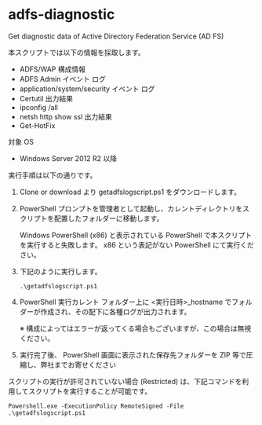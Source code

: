 # adfs-diagnostic
Get diagnostic data of Active Directory Federation Service (AD FS)

本スクリプトでは以下の情報を採取します。

* ADFS/WAP 構成情報
* ADFS Admin イベント ログ
* application/system/security イベント ログ
* Certutil 出力結果
* ipconfig /all
* netsh http show ssl 出力結果
* Get-HotFix

対象 OS

* Windows Server 2012 R2 以降


実行手順は以下の通りです。

1. Clone or download より getadfslogscript.ps1 をダウンロードします。
2. PowerShell プロンプトを管理者として起動し、カレントディレクトリをスクリプトを配置したフォルダーに移動します。
 
    Windows PowerShell (x86) と表示されている PowerShell で本スクリプトを実行すると失敗します。 x86 という表記がない PowerShell にて実行ください。
3. 下記のように実行します。
    ```
    .\getadfslogscript.ps1
    ```
4. PowerShell 実行カレント フォルダー上に <実行日時>_hostname でフォルダーが作成され、その配下に各種ログが出力されます。

    ※ 構成によってはエラーが返ってくる場合もございますが、この場合は無視ください。

5. 実行完了後、 PowerShell 画面に表示された保存先フォルダーを ZIP 等で圧縮し、弊社までお寄せください

 スクリプトの実行が許可されていない場合 (Restricted) は、下記コマンドを利用してスクリプトを実行することが可能です。
```
Powershell.exe -ExecutionPolicy RemoteSigned -File .\getadfslogscript.ps1
```
